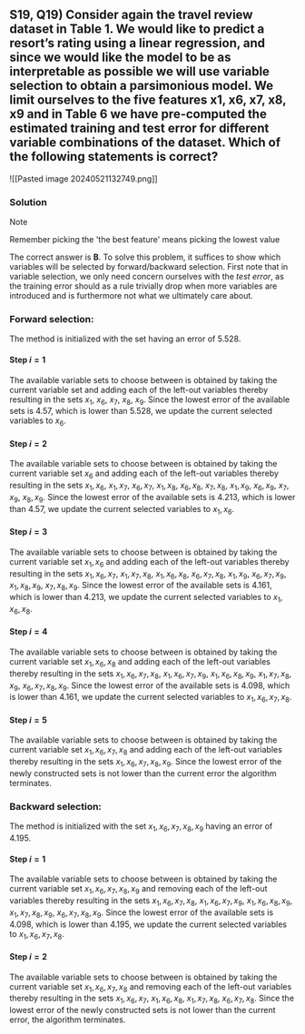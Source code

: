 

## S19, Q19) Consider again the travel review dataset in Table 1. We would like to predict a resort’s rating using a linear regression, and since we would like the model to be as interpretable as possible we will use variable selection to obtain a parsimonious model. We limit ourselves to the five features x1, x6, x7, x8, x9 and in Table 6 we have pre-computed the estimated training and test error for different variable combinations of the dataset. Which of the following statements is correct?

![[Pasted image 20240521132749.png]]


### Solution

> [!NOTE]
> Remember picking the 'the best feature' means picking the lowest value



The correct answer is **B**. To solve this problem, it suffices to show which variables will be selected by forward/backward selection. First note that in variable selection, we only need concern ourselves with the *test error*, as the training error should as a rule trivially drop when more variables are introduced and is furthermore not what we ultimately care about.

### Forward selection: 
The method is initialized with the set ${}$ having an error of 5.528.

#### Step $i = 1$
The available variable sets to choose between is obtained by taking the current variable set ${}$ and adding each of the left-out variables thereby resulting in the sets ${x_1}$, ${x_6}$, ${x_7}$, ${x_8}$, ${x_9}$. Since the lowest error of the available sets is 4.57, which is lower than 5.528, we update the current selected variables to ${x_6}$.

#### Step $i = 2$
The available variable sets to choose between is obtained by taking the current variable set ${x_6}$ and adding each of the left-out variables thereby resulting in the sets ${x_1, x_6}$, ${x_1, x_7}$, ${x_6, x_7}$, ${x_1, x_8}$, ${x_6, x_8}$, ${x_7, x_8}$, ${x_1, x_9}$, ${x_6, x_9}$, ${x_7, x_9}$, ${x_8, x_9}$. Since the lowest error of the available sets is 4.213, which is lower than 4.57, we update the current selected variables to ${x_1, x_6}$.

#### Step $i = 3$
The available variable sets to choose between is obtained by taking the current variable set ${x_1, x_6}$ and adding each of the left-out variables thereby resulting in the sets ${x_1, x_6, x_7}$, ${x_1, x_7, x_8}$, ${x_1, x_6, x_8}$, ${x_6, x_7, x_8}$, ${x_1, x_9}$, ${x_6, x_7, x_9}$, ${x_1, x_8, x_9}$, ${x_7, x_8, x_9}$. Since the lowest error of the available sets is 4.161, which is lower than 4.213, we update the current selected variables to ${x_1, x_6, x_8}$.

#### Step $i = 4$
The available variable sets to choose between is obtained by taking the current variable set ${x_1, x_6, x_8}$ and adding each of the left-out variables thereby resulting in the sets ${x_1, x_6, x_7, x_8}$, ${x_1, x_6, x_7, x_9}$, ${x_1, x_6, x_8, x_9}$, ${x_1, x_7, x_8, x_9}$, ${x_6, x_7, x_8, x_9}$. Since the lowest error of the available sets is 4.098, which is lower than 4.161, we update the current selected variables to ${x_1, x_6, x_7, x_8}$.

#### Step $i = 5$
The available variable sets to choose between is obtained by taking the current variable set ${x_1, x_6, x_7, x_8}$ and adding each of the left-out variables thereby resulting in the sets ${x_1, x_6, x_7, x_8, x_9}$. Since the lowest error of the newly constructed sets is not lower than the current error the algorithm terminates.

### Backward selection:
The method is initialized with the set ${x_1, x_6, x_7, x_8, x_9}$ having an error of 4.195.

#### Step $i = 1$
The available variable sets to choose between is obtained by taking the current variable set ${x_1, x_6, x_7, x_8, x_9}$ and removing each of the left-out variables thereby resulting in the sets ${x_1, x_6, x_7, x_8}$, ${x_1, x_6, x_7, x_9}$, ${x_1, x_6, x_8, x_9}$, ${x_1, x_7, x_8, x_9}$, ${x_6, x_7, x_8, x_9}$. Since the lowest error of the available sets is 4.098, which is lower than 4.195, we update the current selected variables to ${x_1, x_6, x_7, x_8}$.

#### Step $i = 2$
The available variable sets to choose between is obtained by taking the current variable set ${x_1, x_6, x_7, x_8}$ and removing each of the left-out variables thereby resulting in the sets ${x_1, x_6, x_7}$, ${x_1, x_6, x_8}$, ${x_1, x_7, x_8}$, ${x_6, x_7, x_8}$. Since the lowest error of the newly constructed sets is not lower than the current error, the algorithm terminates.
